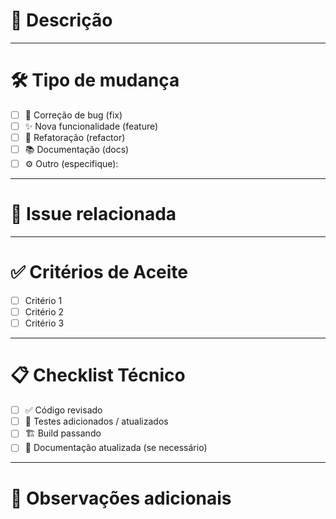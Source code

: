 # 📄 Descrição

<!-- Descreva brevemente o que foi implementado ou corrigido neste PR -->

---

# 🛠️ Tipo de mudança

- [ ] 🐛 Correção de bug (fix)
- [ ] ✨ Nova funcionalidade (feature)
- [ ] 🔨 Refatoração (refactor)
- [ ] 📚 Documentação (docs)
- [ ] ⚙️ Outro (especifique):

---

# 🔗 Issue relacionada

<!-- Coloque o número da issue que esse PR resolve, ex: closes #123 -->

---

# ✅ Critérios de Aceite

- [ ] Critério 1
- [ ] Critério 2
- [ ] Critério 3

---

# 📋 Checklist Técnico

- [ ] ✅ Código revisado
- [ ] 🧪 Testes adicionados / atualizados
- [ ] 🏗️ Build passando
- [ ] 📖 Documentação atualizada (se necessário)

---

# 📝 Observações adicionais

<!-- Qualquer informação extra, dúvidas ou detalhes importantes sobre o PR -->
